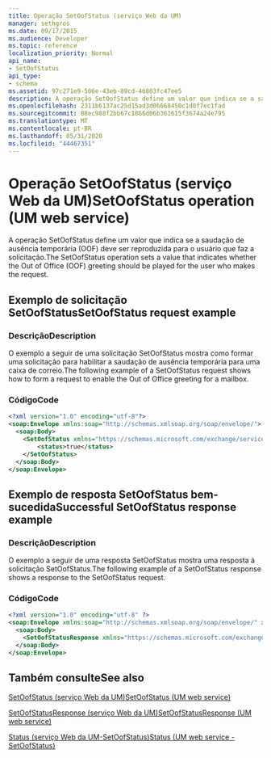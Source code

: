 ```yaml
---
title: Operação SetOofStatus (serviço Web da UM)
manager: sethgros
ms.date: 09/17/2015
ms.audience: Developer
ms.topic: reference
localization_priority: Normal
api_name:
- SetOofStatus
api_type:
- schema
ms.assetid: 97c271e9-506e-43eb-89cd-46803fc47ee5
description: A operação SetOofStatus define um valor que indica se a saudação de ausência temporária (OOF) deve ser reproduzida para o usuário que faz a solicitação.
ms.openlocfilehash: 2311b6137ac25d15ad3d06668450c1d0f7ec1fad
ms.sourcegitcommit: 88ec988f2bb67c1866d06b361615f3674a24e795
ms.translationtype: MT
ms.contentlocale: pt-BR
ms.lasthandoff: 05/31/2020
ms.locfileid: "44467351"
---
```

# <a name="setoofstatus-operation-um-web-service"></a><span data-ttu-id="d7aa5-103">Operação SetOofStatus (serviço Web da UM)</span><span class="sxs-lookup"><span data-stu-id="d7aa5-103">SetOofStatus operation (UM web service)</span></span>

<span data-ttu-id="d7aa5-104">A operação SetOofStatus define um valor que indica se a saudação de ausência temporária (OOF) deve ser reproduzida para o usuário que faz a solicitação.</span><span class="sxs-lookup"><span data-stu-id="d7aa5-104">The SetOofStatus operation sets a value that indicates whether the Out of Office (OOF) greeting should be played for the user who makes the request.</span></span>
  
## <a name="setoofstatus-request-example"></a><span data-ttu-id="d7aa5-105">Exemplo de solicitação SetOofStatus</span><span class="sxs-lookup"><span data-stu-id="d7aa5-105">SetOofStatus request example</span></span>

### <a name="description"></a><span data-ttu-id="d7aa5-106">Descrição</span><span class="sxs-lookup"><span data-stu-id="d7aa5-106">Description</span></span>

<span data-ttu-id="d7aa5-107">O exemplo a seguir de uma solicitação SetOofStatus mostra como formar uma solicitação para habilitar a saudação de ausência temporária para uma caixa de correio.</span><span class="sxs-lookup"><span data-stu-id="d7aa5-107">The following example of a SetOofStatus request shows how to form a request to enable the Out of Office greeting for a mailbox.</span></span>
  
### <a name="code"></a><span data-ttu-id="d7aa5-108">Código</span><span class="sxs-lookup"><span data-stu-id="d7aa5-108">Code</span></span>

```XML
<?xml version="1.0" encoding="utf-8"?>
<soap:Envelope xmlns:soap="http://schemas.xmlsoap.org/soap/envelope/">
  <soap:Body>
    <SetOofStatus xmlns="https://schemas.microsoft.com/exchange/services/2006/messages">
        <status>true</status>
    </SetOofStatus>
  </soap:Body>
</soap:Envelope>
```

## <a name="successful-setoofstatus-response-example"></a><span data-ttu-id="d7aa5-109">Exemplo de resposta SetOofStatus bem-sucedida</span><span class="sxs-lookup"><span data-stu-id="d7aa5-109">Successful SetOofStatus response example</span></span>

### <a name="description"></a><span data-ttu-id="d7aa5-110">Descrição</span><span class="sxs-lookup"><span data-stu-id="d7aa5-110">Description</span></span>

<span data-ttu-id="d7aa5-111">O exemplo a seguir de uma resposta SetOofStatus mostra uma resposta à solicitação SetOofStatus.</span><span class="sxs-lookup"><span data-stu-id="d7aa5-111">The following example of a SetOofStatus response shows a response to the SetOofStatus request.</span></span>
  
### <a name="code"></a><span data-ttu-id="d7aa5-112">Código</span><span class="sxs-lookup"><span data-stu-id="d7aa5-112">Code</span></span>

```XML
<?xml version="1.0" encoding="utf-8" ?> 
<soap:Envelope xmlns:soap="http://schemas.xmlsoap.org/soap/envelope/" xmlns:xsi="http://www.w3.org/2001/XMLSchema-instance" xmlns:xsd="http://www.w3.org/2001/XMLSchema">
  <soap:Body>
    <SetOofStatusResponse xmlns="https://schemas.microsoft.com/exchange/services/2006/messages" /> 
  </soap:Body>
</soap:Envelope>
```

## <a name="see-also"></a><span data-ttu-id="d7aa5-113">Também consulte</span><span class="sxs-lookup"><span data-stu-id="d7aa5-113">See also</span></span>



[<span data-ttu-id="d7aa5-114">SetOofStatus (serviço Web da UM)</span><span class="sxs-lookup"><span data-stu-id="d7aa5-114">SetOofStatus (UM web service)</span></span>](setoofstatus-um-web-service.md)
  
[<span data-ttu-id="d7aa5-115">SetOofStatusResponse (serviço Web da UM)</span><span class="sxs-lookup"><span data-stu-id="d7aa5-115">SetOofStatusResponse (UM web service)</span></span>](setoofstatusresponse-um-web-service.md)
  
[<span data-ttu-id="d7aa5-116">Status (serviço Web da UM-SetOofStatus)</span><span class="sxs-lookup"><span data-stu-id="d7aa5-116">Status (UM web service - SetOofStatus)</span></span>](status-um-web-servicesetoofstatus.md)

